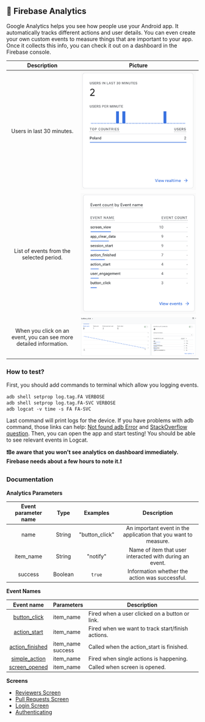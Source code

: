## 🧐 Firebase Analytics

Google Analytics helps you see how people use your Android app. It automatically tracks different
actions and user details. You can even create your own custom events to measure things that are
important to your app. Once it collects this info, you can check it out on a dashboard in the
Firebase console.

|                            Description                             |                               Picture                               |
|:------------------------------------------------------------------:|:-------------------------------------------------------------------:|
|                     Users in last 30 minutes.                      |    ![Last 30 minutes](analytics_imgs/reviewers/last_30_mins.png)    |
|              List of events from the selected period.              |   ![List of events](analytics_imgs/reviewers/list_of_events.png)    |
| When you click on an event, you can see more detailed information. | ![Detailed information](analytics_imgs/reviewers/detailed_info.png) |

### How to test?

First, you should add commands to terminal which allow you logging events.

```
adb shell setprop log.tag.FA VERBOSE
adb shell setprop log.tag.FA-SVC VERBOSE
adb logcat -v time -s FA FA-SVC
```

Last command will print logs for the device.
If you have problems with adb command, those links can
help: [Not found adb Error](https://dev.to/ravics09/solution-of-command-not-found-adb-error-29e7)
and [StackOverflow question](https://stackoverflow.com/questions/50456824/adb-command-not-found-on-mac-computer).
Then, you can open the app and start testing! You should be able to see relevant events in Logcat.

**❗️Be aware that you won't see analytics on dashboard immediately. Firebase needs about a few hours
to note it.❗️**

### Documentation

**Analytics Parameters**

| Event parameter name |  Type   |    Examples    |                           Description                           |
|:--------------------:|:-------:|:--------------:|:---------------------------------------------------------------:|
|         name         | String  | "button_click" | An important event in the application that you want to measure. |
|      item_name       | String  |    "notify"    |     Name of item that user interacted with during an event.     |
|       success        | Boolean |     `true`     |         Information whether the action was successful.          |

**Event Names**

|                     Event name                      | Parameters            | Description                                       |
|:---------------------------------------------------:|-----------------------|---------------------------------------------------|
|    [button_click](event_details/button_click.md)    | item_name             | Fired when a user clicked on a button or link.    |
|    [action_start](event_details/action_start.md)    | item_name             | Fired when we want to track start/finish actions. |
| [action_finished](event_details/action_finished.md) | item_name<br/>success | Called when the action_start is finished.         |
|   [simple_action](event_details/simple_action.md)   | item_name             | Fired when single actions is happening.           |
|   [screen_opened](event_details/screen_opened.md)   | item_name             | Called when screen is opened.                     |

**Screens**
* [Reviewers Screen](screens/reviewers_screen.md)
* [Pull Requests Screen](screens/pullrequests_screen.md)
* [Login Screen](screens/login_screen.md)
* [Authenticating](screens/authenticating.md)
